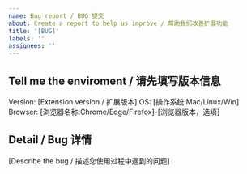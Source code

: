 ```yaml
---
name: Bug report / BUG 提交
about: Create a report to help us improve / 帮助我们改善扩展功能
title: '[BUG]'
labels: ''
assignees: ''
---
```


## Tell me the enviroment / 请先填写版本信息

Version: [Extension version / 扩展版本]
OS: [操作系统:Mac/Linux/Win]
Browser: [浏览器名称:Chrome/Edge/Firefox]-[浏览器版本，选填]

## Detail / Bug 详情

[Describe the bug / 描述您使用过程中遇到的问题]
